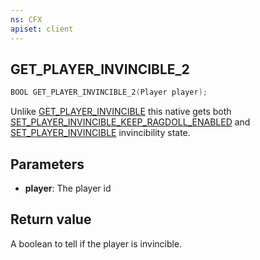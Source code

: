 ```yaml
---
ns: CFX
apiset: client
---
```

## GET_PLAYER_INVINCIBLE_2

```c
BOOL GET_PLAYER_INVINCIBLE_2(Player player);
```
Unlike [GET_PLAYER_INVINCIBLE](#_0xB721981B2B939E07) this native gets both [SET_PLAYER_INVINCIBLE_KEEP_RAGDOLL_ENABLED](#_0x6BC97F4F4BB3C04B) and [SET_PLAYER_INVINCIBLE](#_0x239528EACDC3E7DE) invincibility state.

## Parameters
* **player**: The player id

## Return value
A boolean to tell if the player is invincible.
